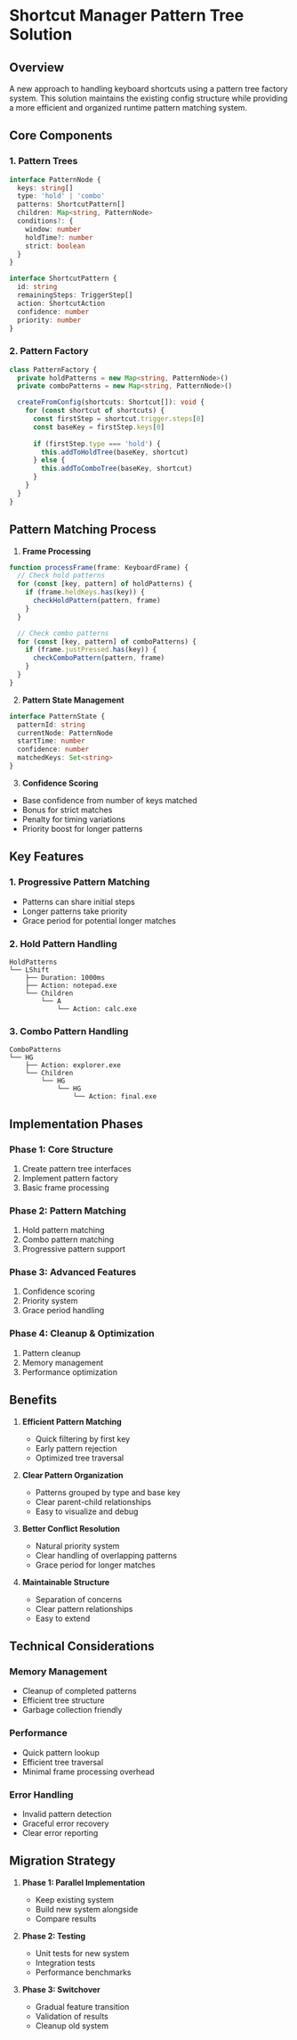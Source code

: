 # Shortcut Manager Pattern Tree Solution

## Overview

A new approach to handling keyboard shortcuts using a pattern tree factory system. This solution maintains the existing config structure while providing a more efficient and organized runtime pattern matching system.

## Core Components

### 1. Pattern Trees

```typescript
interface PatternNode {
  keys: string[]
  type: 'hold' | 'combo'
  patterns: ShortcutPattern[]
  children: Map<string, PatternNode>
  conditions?: {
    window: number
    holdTime?: number
    strict: boolean
  }
}

interface ShortcutPattern {
  id: string
  remainingSteps: TriggerStep[]
  action: ShortcutAction
  confidence: number
  priority: number
}
```

### 2. Pattern Factory

```typescript
class PatternFactory {
  private holdPatterns = new Map<string, PatternNode>()
  private comboPatterns = new Map<string, PatternNode>()

  createFromConfig(shortcuts: Shortcut[]): void {
    for (const shortcut of shortcuts) {
      const firstStep = shortcut.trigger.steps[0]
      const baseKey = firstStep.keys[0]
      
      if (firstStep.type === 'hold') {
        this.addToHoldTree(baseKey, shortcut)
      } else {
        this.addToComboTree(baseKey, shortcut)
      }
    }
  }
}
```

## Pattern Matching Process

1. **Frame Processing**

```typescript
function processFrame(frame: KeyboardFrame) {
  // Check hold patterns
  for (const [key, pattern] of holdPatterns) {
    if (frame.heldKeys.has(key)) {
      checkHoldPattern(pattern, frame)
    }
  }

  // Check combo patterns
  for (const [key, pattern] of comboPatterns) {
    if (frame.justPressed.has(key)) {
      checkComboPattern(pattern, frame)
    }
  }
}
```

2. **Pattern State Management**

```typescript
interface PatternState {
  patternId: string
  currentNode: PatternNode
  startTime: number
  confidence: number
  matchedKeys: Set<string>
}
```

3. **Confidence Scoring**

- Base confidence from number of keys matched
- Bonus for strict matches
- Penalty for timing variations
- Priority boost for longer patterns

## Key Features

### 1. Progressive Pattern Matching

- Patterns can share initial steps
- Longer patterns take priority
- Grace period for potential longer matches

### 2. Hold Pattern Handling

```
HoldPatterns
└── LShift
    ├── Duration: 1000ms
    ├── Action: notepad.exe
    └── Children
        └── A
            └── Action: calc.exe
```

### 3. Combo Pattern Handling

```
ComboPatterns
└── HG
    ├── Action: explorer.exe
    └── Children
        └── HG
            └── HG
                └── Action: final.exe
```

## Implementation Phases

### Phase 1: Core Structure

1. Create pattern tree interfaces
2. Implement pattern factory
3. Basic frame processing

### Phase 2: Pattern Matching

1. Hold pattern matching
2. Combo pattern matching
3. Progressive pattern support

### Phase 3: Advanced Features

1. Confidence scoring
2. Priority system
3. Grace period handling

### Phase 4: Cleanup & Optimization

1. Pattern cleanup
2. Memory management
3. Performance optimization

## Benefits

1. **Efficient Pattern Matching**
   - Quick filtering by first key
   - Early pattern rejection
   - Optimized tree traversal

2. **Clear Pattern Organization**
   - Patterns grouped by type and base key
   - Clear parent-child relationships
   - Easy to visualize and debug

3. **Better Conflict Resolution**
   - Natural priority system
   - Clear handling of overlapping patterns
   - Grace period for longer matches

4. **Maintainable Structure**
   - Separation of concerns
   - Clear pattern relationships
   - Easy to extend

## Technical Considerations

### Memory Management

- Cleanup of completed patterns
- Efficient tree structure
- Garbage collection friendly

### Performance

- Quick pattern lookup
- Efficient tree traversal
- Minimal frame processing overhead

### Error Handling

- Invalid pattern detection
- Graceful error recovery
- Clear error reporting

## Migration Strategy

1. **Phase 1: Parallel Implementation**
   - Keep existing system
   - Build new system alongside
   - Compare results

2. **Phase 2: Testing**
   - Unit tests for new system
   - Integration tests
   - Performance benchmarks

3. **Phase 3: Switchover**
   - Gradual feature transition
   - Validation of results
   - Cleanup old system
